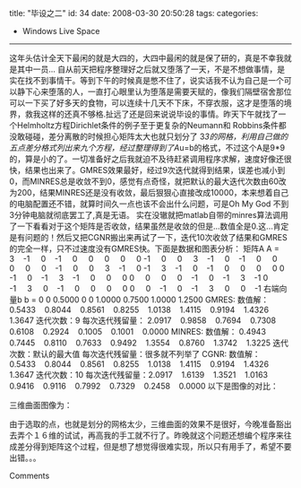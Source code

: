 title: "毕设之二"
id: 34
date: 2008-03-30 20:50:28
tags: 
categories: 
- Windows Live Space
---


这年头估计全天下最闲的就是大四的，大四中最闲的就是保了研的，真是不幸我就是其中一员...
自从前天把程序整理好之后就又堕落了一天，不是不想做事情，是实在找不到事情干。等到下午的时候真是憋不住了，说实话我不认为自己是一个可以静下心来堕落的人，一直打心眼里认为堕落是需要天赋的，像我们隔壁宿舍那位可以一下买了好多天的食物，可以连续十几天不下床，不穿衣服，这才是堕落的境界，救我这样的还真不够格.扯远了还是回来说说毕设的事情。昨天下午就找了一个Helmholtz方程Dirichlet条件的例子至于更复杂的Neumann和 Robbins条件都没敢碰碰，差分离散的时候担心矩阵太大也就只划分了
3*3的网格，利用自己做的五点差分格式列出来九个方程，经过整理得到了A*u=b的格式，不过这个A是9*9的，算是小的了。一切准备好之后我就迫不及待赶紧调用程序求解，速度好像还很快，结果也出来了。GMRES效果最好，经过9次迭代就得到结果，误差也减小到0，而MINRES总是收敛不到0，感觉有点奇怪，就把默认的最大迭代次数由60改为200，结果MINRES还是没有收敛，最后狠狠心直接改成10000，本来想着自己的电脑配置还不错，就算时间久一点也该不会出什么问题，可是Oh My God 不到3分钟电脑就彻底罢工了,真是无语。
实在没辙就把matlab自带的minres算法调用了一下看看对于这个矩阵是否收敛，结果虽然是收敛的但是...数值全是0.这...肯定是有问题的！然后又把CGNR搬出来再试了一下，迭代10次收敛了结果和GMRES的完全一样，只不过速度没有GMRES快。下面是数据和图表分析：
矩阵A
A =
3    -1     0    -1     0     0     0     0     0
-1     0     0     3    -1     0    -1     0     0
0     0     0    -1     0     0     3    -1     0
-1     3    -1     0    -1     0     0     0     0
0    -1     0    -1     3    -1     0     0     0
0     0     0     0    -1     0    -1     3    -1
0    -1     3     0    -1     0     0     0     0
0     0    -1     0    -1     3     0     0    -1
右端向量b
b =
0
0
0.5000
0
0
1.0000
0.7500
1.0000
1.2500
GMRES:
数值解： 0.5433    0.8044    0.8561    0.8255    1.0138    1.4115    0.9194    1.4326    1.3647
迭代次数：9
每次迭代残留量： 2.0917    0.9858    0.7694    0.7308    0.6108    0.2924    0.1005    0.1001    0.0000
MINRES:
数值解： 0.4943    0.7445    0.8110    0.7633    0.9492    1.3554    0.8760    1.3742    1.3225
迭代次数：默认的最大值
每次迭代残留量：很多就不列举了
CGNR:
数值解：0.5433    0.8044    0.8561    0.8255    1.0138    1.4115    0.9194    1.4326    1.3647
迭代次数：10
每次迭代残留量：2.0917    1.6139    1.3521    1.0163    0.9416    0.9116    0.7992    0.7329    0.2458    0.0000
以下是图像的对比：

三维曲面图像为：

由于选取的点，也就是划分的网格太少，三维曲面的效果不是很好，今晚准备豁出去弄个１６维的试试，再高我的手工就不行了。昨晚就这个问题还想编个程序来往成差分得到矩阵这个过程，但是想了想觉得很难实现，所以只有用手了，希望不要出错。。。

Comments
